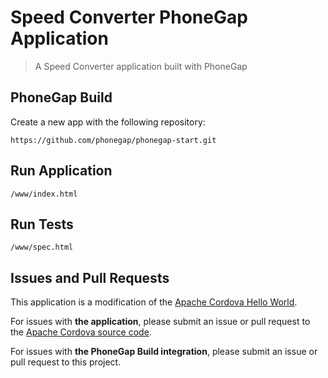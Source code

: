 # Speed Converter PhoneGap Application

> A Speed Converter application built with PhoneGap

## PhoneGap Build

Create a new app with the following repository:

    https://github.com/phonegap/phonegap-start.git

## Run Application

    /www/index.html

## Run Tests

    /www/spec.html

## Issues and Pull Requests

This application is a modification of the [Apache Cordova Hello World][1].

For issues with __the application__, please submit an issue or pull request
to the [Apache Cordova source code][1].

For issues with __the PhoneGap Build integration__, please submit
an issue or pull request to this project.

[1]: https://github.com/apache/cordova-app-hello-world
